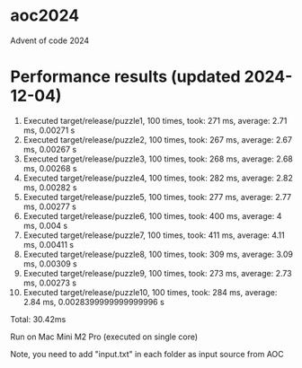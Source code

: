 # aoc2024
Advent of code 2024

# Performance results (updated 2024-12-04)


1. Executed target/release/puzzle1, 100 times, took: 271 ms, average: 2.71 ms, 0.00271 s
2. Executed target/release/puzzle2, 100 times, took: 267 ms, average: 2.67 ms, 0.00267 s
3. Executed target/release/puzzle3, 100 times, took: 268 ms, average: 2.68 ms, 0.00268 s
4. Executed target/release/puzzle4, 100 times, took: 282 ms, average: 2.82 ms, 0.00282 s
5. Executed target/release/puzzle5, 100 times, took: 277 ms, average: 2.77 ms, 0.00277 s
6. Executed target/release/puzzle6, 100 times, took: 400 ms, average: 4 ms, 0.004 s
7. Executed target/release/puzzle7, 100 times, took: 411 ms, average: 4.11 ms, 0.00411 s
8. Executed target/release/puzzle8, 100 times, took: 309 ms, average: 3.09 ms, 0.00309 s
9. Executed target/release/puzzle9, 100 times, took: 273 ms, average: 2.73 ms, 0.00273 s
10. Executed target/release/puzzle10, 100 times, took: 284 ms, average: 2.84 ms, 0.0028399999999999996 s

Total: 30.42ms


Run on Mac Mini M2 Pro (executed on single core)

Note, you need to add "input.txt" in each folder as input source from AOC
